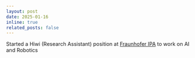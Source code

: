 ```yaml
---
layout: post
date: 2025-01-16
inline: true
related_posts: false
---
```


Started a Hiwi (Research Assistant) position at [Fraunhofer IPA](https://www.ipa.fraunhofer.de/) to work on AI and Robotics